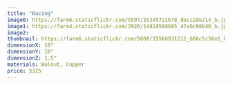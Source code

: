 ```yaml
---
title: "Racing"
image0: https://farm6.staticflickr.com/5597/15245721678_decc2de214_b.jpg
image1: https://farm4.staticflickr.com/3926/14819588605_47a6c98b40_b.jpg
image2:
thumbnail: https://farm6.staticflickr.com/5600/15566931212_686c5c36e1_b.jpg
dimensionX: 18"
dimensionY: 18"
dimensionZ: 1.5"
materials: Walnut, Copper
price: $325
---
```

